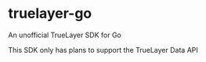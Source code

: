 # truelayer-go
An unofficial TrueLayer SDK for Go

This SDK only has plans to support the TrueLayer Data API
